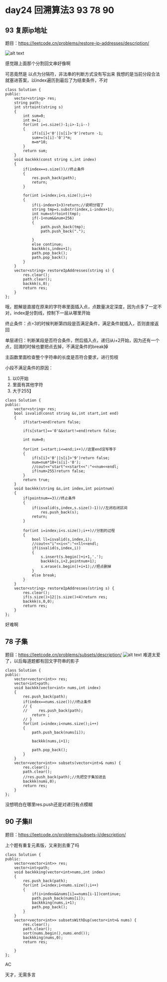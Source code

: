 # day24 回溯算法3 93 78 90

## 93 复原ip地址
题目：https://leetcode.cn/problems/restore-ip-addresses/description/

![alt text](image-11.png)

感觉跟上面那个分割回文串好像啊

可恶竟然是 以点为分隔符，非法串的判断方式没有写出来
我想的是当前分段合法就塞进答案，以index遍历到最后了为结束条件，不对
```
class Solution {
public:
    vector<string> res;
    string path;
    int strtoint(string s)
    {
        int sum=0;
        int m=1;
        for(int i=s.size()-1;i>-1;i--)
        {
            if(s[i]<'0'||s[i]>'9')return -1;
            sum+=(s[i]-'0')*m;
            m=m*10;
        }
        return sum;
    }
    void backkk(const string s,int index)
    {
        if(index==s.size())//终止条件
        {
            res.push_back(path);
            return;
        }

        for(int i=index;i<s.size();i++)
        {
            if(i-index+1>3)return;//说明分错了
            string tmp=s.substr(index,i-index+1);
            int num=strtoint(tmp);
            if(-1<num&&num<256)
            {
                path.push_back(tmp);
                path.push_back(".");
               
            }
            else continue;
            backkk(s,index+1);
            path.pop_back();
            path.pop_back();
        }
    }
    vector<string> restoreIpAddresses(string s) {
        res.clear();
        path.clear();
        backkk(s,0);
        return res;
    }
};
```

哦，题解是直接在原来的字符串里面插入点，点数量决定深度，因为点多了一定不对，index是分割线，控制下一层从哪里开始

终止条件：点=3的时候判断第四段是否满足条件，满足条件就插入，否则直接返回

单层递归：判断某段是否符合条件，然后插入点，递归从i+2开始，因为还有一个点，回溯的时候也要把点去掉，不满足条件的break掉

主函数里面检查整个字符串的长度是否符合要求，进行剪枝

小段不满足条件的原因：
1. 以0开始
2. 里面有其他字符
3. 大于255】
```
class Solution {
public:
    vector<string> res;
    bool isvalid(const string &s,int start,int end)
    {
        if(start>end)return false;

        if(s[start]=='0'&&start!=end)return false;

        int num=0;

        for(int i=start;i<=end;i++)//这里end没写等于
        {
            if(s[i]<'0'||s[i]>'9')return false;
            num=num*10+(s[i]-'0');
            //cout<<"start"<<start<<":"<<num<<endl;
            if(num>255)return false;
        }
        return true;
    }
    void backkk(string &s,int index,int pointnum)
    {
        if(pointnum==3)//终止条件
        {
            if(isvalid(s,index,s.size()-1))//左闭右闭区间
                res.push_back(s);
            return;
        }

        for(int i=index;i<s.size();i++)//分割的过程
        {
            bool ll=isvalid(s,index,i);
            //cout<<"i"<<i<<":"<<ll<<endl;
            if(isvalid(s,index,i))
            {
                s.insert(s.begin()+i+1,'.');
                backkk(s,i+2,pointnum+1);
                s.erase(s.begin()+i+1);//把点删掉
            }
            else break;
        }
    }
    vector<string> restoreIpAddresses(string s) {
        res.clear();
        if(s.size()>12||s.size()<4)return res;
        backkk(s,0,0);
        return res;
    }
};
```
好难啊
## 78 子集
题目：https://leetcode.cn/problems/subsets/description/
![alt text](image-12.png)
难道太爱了，以后每道题都有回文字符串的影子
```
class Solution {
public:
    vector<vector<int>> res;
    vector<int>path;
    void backkk(vector<int> nums,int index)
    {
        res.push_back(path);
        if(index==nums.size())//终止条件
        // {
        //     res.push_back(path);
            return ;
        // }
        for(int i=index;i<nums.size();i++)
        {
            path.push_back(nums[i]);
            
            backkk(nums,i+1);

            path.pop_back();
        }
    }
    vector<vector<int>> subsets(vector<int>& nums) {
        res.clear();
        path.clear();
        //res.push_back(path);//先把空子集加进去
        backkk(nums,0);
        return res;
    }
};
```

没想明白在哪里res.push还是对递归有点模糊
## 90 子集Ⅱ
题目：https://leetcode.cn/problems/subsets-ii/description/

上个题有重复元素版，又来到去重了吗

```
class Solution {
public:
    vector<vector<int>> res;
    vector<int>path;
    void backkking(vector<int>nums,int index)
    {
        res.push_back(path);
        for(int i=index;i<nums.size();i++)
        {
            if(i>index&&nums[i]==nums[i-1])continue;
            path.push_back(nums[i]);
            backkking(nums,i+1);
            path.pop_back();
        }
    }
    vector<vector<int>> subsetsWithDup(vector<int>& nums) {
        res.clear();
        path.clear();
        sort(nums.begin(),nums.end());
        backkking(nums,0);
        return res;

    }
};
```
AC

天才，无需多言